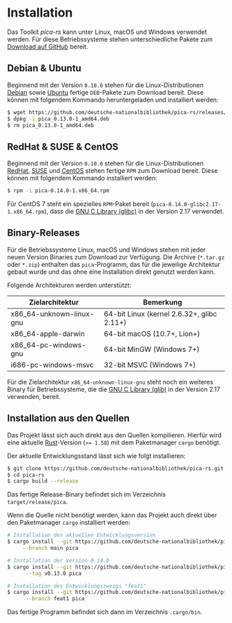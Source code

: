 # Installation

Das Toolkit _pica-rs_ kann unter Linux, macOS und Windows verwendet werden. Für diese
Betriebssysteme stehen unterschiedliche Pakete zum
[Download auf GitHub](https://github.com/deutsche-nationalbibliothek/pica-rs/releases)
bereit.

## Debian & Ubuntu

Beginnend mit der Version `0.10.0` stehen für die Linux-Distributionen
[Debian](https://www.debian.org/) sowie [Ubuntu](https://ubuntu.com/) fertige
`DEB`-Pakete zum Download bereit. Diese können mit folgendem Kommando heruntergeladen und installiert
werden:

```bash
$ wget https://github.com/deutsche-nationalbibliothek/pica-rs/releases/download/v0.14.0/pica_0.14.0-1_amd64.deb
$ dpkg -i pica_0.13.0-1_amd64.deb
$ rm pica_0.13.0-1_amd64.deb
```

## RedHat & SUSE & CentOS

Beginnend mit der Version `0.10.0` stehen für die Linux-Distributionen
[RedHat](https://www.redhat.com/), [SUSE](https://www.suse.com/) und
[CentOS](https://www.centos.org/) stehen fertige `RPM` zum Download bereit. Diese können
mit folgendem Kommando installiert werden:

```bash
$ rpm -i pica-0.14.0-1.x86_64.rpm
```

Für CentOS 7 steht ein spezielles `RPM`-Paket bereit (`pica-0.14.0-glibc2.17-1.x86_64.rpm`),
dass die [GNU C Library (glibc)](https://www.gnu.org/software/libc) in der Version 2.17
verwendet.

## Binary-Releases

Für die Betriebssysteme Linux, macOS und Windows stehen mit jeder neuen Version Binaries zum
Download zur Verfügung. Die Archive (`*.tar.gz` oder `*.zip`) enthalten das `pica`-Programm,
das für die jeweilige Architektur gebaut wurde und das ohne eine Installation direkt genutzt
werden kann.

Folgende Architekturen werden unterstützt:

| Zielarchitektur          | Bemerkung                                  |
|--------------------------|--------------------------------------------|
| x86_64-unknown-linux-gnu | 64-bit Linux (kernel 2.6.32+, glibc 2.11+) |
| x86_64-apple-darwin      | 64-bit macOS (10.7+, Lion+)                |
| x86_64-pc-windows-gnu    | 64-bit MinGW (Windows 7+)                  |
| i686-pc-windows-msvc     | 32-bit MSVC (Windows 7+)                   |

Für die Zielarchitektur `x86_64-unknown-linux-gnu` steht noch ein weiteres Binary für
Betriebssysteme, die die [GNU C Library (glib)](https://www.gnu.org/software/libc)
in der Version 2.17 verwenden, bereit.

## Installation aus den Quellen

Das Projekt lässt sich auch direkt aus den Quellen kompilieren. Hierfür wird eine
aktuelle [Rust](https://www.rust-lang.org/)-Version (`>= 1.58`) mit dem Paketmanager
`cargo` benötigt.

Der aktuelle Entwicklungsstand lässt sich wie folgt installieren:

```bash
$ git clone https://github.com/deutsche-nationalbibliothek/pica-rs.git
$ cd pica-rs
$ cargo build --release
```

Das fertige Release-Binary befindet sich im Verzeichnis `target/release/pica`.

Wenn die Quelle nicht benötigt werden, kann das Projekt auch direkt über den Paketmanager
`cargo` installiert werden:

```bash
# Installation des aktuellen Entwicklungsversion
$ cargo install --git https://github.com/deutsche-nationalbibliothek/pica-rs \
     --branch main pica

# Installation der Version 0.14.0
$ cargo install --git https://github.com/deutsche-nationalbibliothek/pica-rs \
      --tag v0.13.0 pica

# Installation des Entwicklungszweigs "feat1"
$ cargo install --git https://github.com/deutsche-nationalbibliothek/pica-rs \
      --branch feat1 pica
```

Das fertige Programm befindet sich dann im Verzeichnis `.cargo/bin`.
